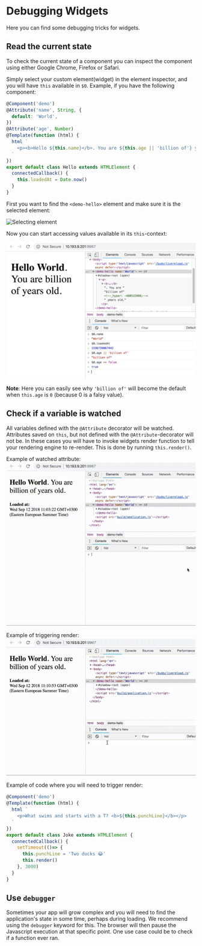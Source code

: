 # Debugging Widgets
Here you can find some debugging tricks for widgets.

## Read the current state
To check the current state of a component you can inspect the component using
either Google Chrome, Firefox or Safari.

Simply select your custom element(widget) in the element inspector, and you
will have `this` available in `$0`. Example, if you have the following component:

```js
@Component('demo')
@Attribute('name', String, {
  default: 'World',
})
@Attribute('age', Number)
@Template(function (html) {
  html `
    <p><b>Hello ${this.name}</b>. You are ${this.age || 'billion of'} years old.</p>
  `
})
export default class Hello extends HTMLElement {
  connectedCallback() {
    this.loadedAt = Date.now()
  }
}
```
First you want to find the `<demo-hello>` element and make sure it is the selected
element:

![Selecting element](https://github.com/scoutgg/widgets-docs/blob/master/assets/selecting-element.png)

Now you can start accessing values available in its `this`-context:

![Testing values](https://github.com/scoutgg/widgets-docs/blob/master/assets/testing-values.png)

**Note**: Here you can easily see why `'billion of'` will become the default when
`this.age` is `0` (because 0 is a falsy value).

## Check if a variable is watched
All variables defined with the `@Attribute` decorator will be watched. Attributes
saved on `this`, but not defined with the `@Attribute`-decorator will not be.
In these cases you will have to invoke widgets render function to tell your
rendering engine to re-render. This is done by running `this.render()`.

Example of watched attribute:
![Watched attributes](https://github.com/scoutgg/widgets-docs/blob/master/assets/watched-attributes.gif)

Example of triggering render:
![Render](https://github.com/scoutgg/widgets-docs/blob/master/assets/render.gif)

Example of code where you will need to trigger render:

```js
@Component('demo')
@Template(function (html) {
  html `
    <p>What swims and starts with a T? <b>${this.punchLine}</b></p>
  `
})
export default class Joke extends HTMLElement {
  connectedCallback() {
    setTimeout(()=> {
      this.punchLine = 'Two ducks 😂'
      this.render()
    }, 3000)
  }
}
```

## Use `debugger`
Sometimes your app will grow complex and you will need to find the application's
state in some time, perhaps during loading. We recommend using the `debugger`
keyword for this. The browser will then pause the Javascript execution at that
specific point. One use case could be to check if a function ever ran.
